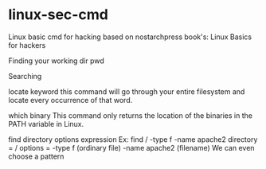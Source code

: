 # linux-sec-cmd
Linux basic cmd for hacking based on nostarchpress book's: Linux Basics for hackers

Finding your working dir
pwd

Searching

locate keyword
this command will go through your entire filesystem and locate every occurrence of that word.

which binary
This command only returns the location of the binaries in the PATH variable in Linux.

find directory options expression
Ex: find / -type f -name apache2
directory = /
options = -type f (ordinary file) -name apache2 (filename)
We can even choose a pattern

